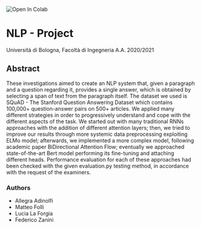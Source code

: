![Open In Colab](https://colab.research.google.com/assets/colab-badge.svg)
# NLP - Project
Università di Bologna, Facoltà di Ingegneria A.A. 2020/2021

## Abstract
These investigations aimed to create an NLP system that, given a paragraph and a question regarding it, provides a single answer, which is obtained by selecting a span of text from the paragraph itself. The dataset we used is SQuAD - The Stanford Question Answering Dataset which contains 100,000+ question-answer pairs on 500+ articles.
We applied many different strategies in order to progressively understand and cope with the different aspects of the task. We started out with many traditional RNNs approaches with the addition of different attention layers; then, we tried to improve our results through more systemic data preprocessing exploiting ELMo model; afterwards, we implemented a more complex model, following academic paper BiDirectional Attention Flow; eventually we approached state-of-the-art Bert model performing its fine-tuning and attaching different heads.
Performance evaluation for each of these approaches had been checked with the given evaluation.py testing method, in accordance with the request of the examiners.

### Authors
- Allegra Adinolfi
- Matteo Folli
- Lucia La Forgia
- Federico Zanini
